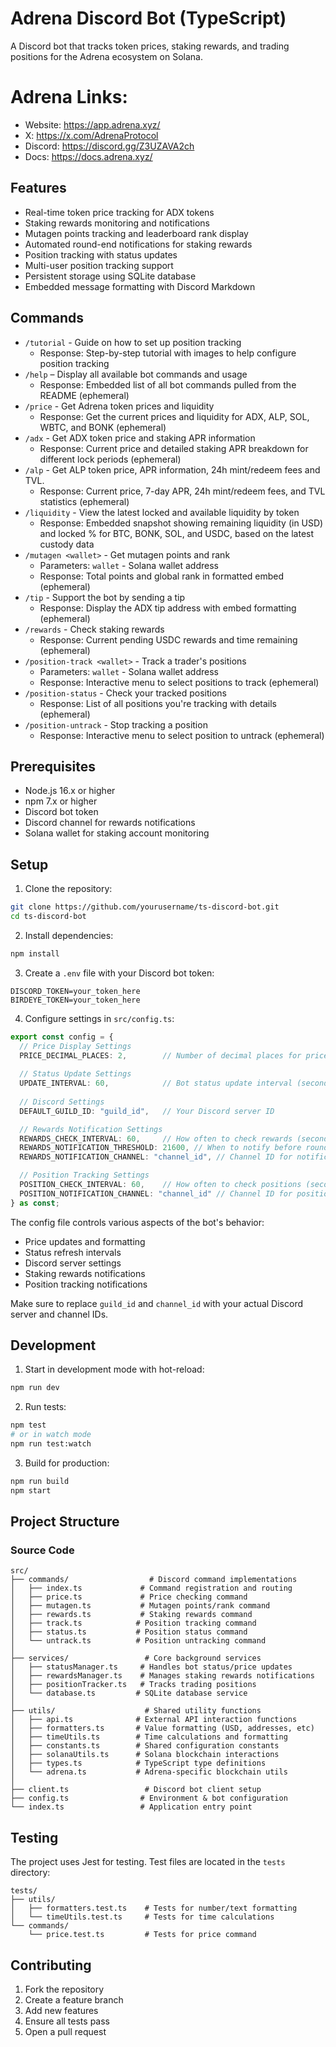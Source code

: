 # Adrena Discord Bot (TypeScript)

A Discord bot that tracks token prices, staking rewards, and trading positions for the Adrena ecosystem on Solana.

# Adrena Links:

- Website: https://app.adrena.xyz/
- X: https://x.com/AdrenaProtocol
- Discord: https://discord.gg/Z3UZAVA2ch
- Docs: https://docs.adrena.xyz/

## Features

- Real-time token price tracking for ADX tokens
- Staking rewards monitoring and notifications
- Mutagen points tracking and leaderboard rank display
- Automated round-end notifications for staking rewards
- Position tracking with status updates
- Multi-user position tracking support
- Persistent storage using SQLite database
- Embedded message formatting with Discord Markdown

## Commands
- `/tutorial` - Guide on how to set up position tracking
  - Response: Step-by-step tutorial with images to help configure position tracking
- `/help` – Display all available bot commands and usage
  - Response: Embedded list of all bot commands pulled from the README (ephemeral)
- `/price` - Get Adrena token prices and liquidity
  - Response: Get the current prices and liquidity for ADX, ALP, SOL, WBTC, and BONK (ephemeral)
- `/adx` - Get ADX token price and staking APR information
  - Response: Current price and detailed staking APR breakdown for different lock periods (ephemeral)
- `/alp` - Get ALP token price, APR information, 24h mint/redeem fees and TVL. 
  - Response: Current price, 7-day APR, 24h mint/redeem fees, and TVL statistics (ephemeral)
- `/liquidity` - View the latest locked and available liquidity by token
  - Response: Embedded snapshot showing remaining liquidity (in USD) and locked % for BTC, BONK, SOL, and USDC, based on the latest custody data
- `/mutagen <wallet>` - Get mutagen points and rank
  - Parameters: `wallet` - Solana wallet address
  - Response: Total points and global rank in formatted embed (ephemeral)
- `/tip` - Support the bot by sending a tip
  - Response: Display the ADX tip address with embed formatting (ephemeral)
- `/rewards` - Check staking rewards
  - Response: Current pending USDC rewards and time remaining (ephemeral)
- `/position-track <wallet>` - Track a trader's positions
  - Parameters: `wallet` - Solana wallet address
  - Response: Interactive menu to select positions to track (ephemeral)
- `/position-status` - Check your tracked positions
  - Response: List of all positions you're tracking with details (ephemeral)
- `/position-untrack` - Stop tracking a position
  - Response: Interactive menu to select position to untrack (ephemeral)

## Prerequisites

- Node.js 16.x or higher
- npm 7.x or higher
- Discord bot token
- Discord channel for rewards notifications
- Solana wallet for staking account monitoring

## Setup

1. Clone the repository:
```bash
git clone https://github.com/yourusername/ts-discord-bot.git
cd ts-discord-bot
```

2. Install dependencies:
```bash
npm install
```

3. Create a `.env` file with your Discord bot token:
```env
DISCORD_TOKEN=your_token_here
BIRDEYE_TOKEN=your_token_here
```

4. Configure settings in `src/config.ts`:
```typescript
export const config = {
  // Price Display Settings
  PRICE_DECIMAL_PLACES: 2,        // Number of decimal places for price display
  
  // Status Update Settings
  UPDATE_INTERVAL: 60,            // Bot status update interval (seconds)
  
  // Discord Settings
  DEFAULT_GUILD_ID: "guild_id",   // Your Discord server ID

  // Rewards Notification Settings
  REWARDS_CHECK_INTERVAL: 60,     // How often to check rewards (seconds)
  REWARDS_NOTIFICATION_THRESHOLD: 21600, // When to notify before round end (6 hours in seconds)
  REWARDS_NOTIFICATION_CHANNEL: "channel_id", // Channel ID for notifications

  // Position Tracking Settings
  POSITION_CHECK_INTERVAL: 60,    // How often to check positions (seconds)
  POSITION_NOTIFICATION_CHANNEL: "channel_id" // Channel ID for position updates
} as const;
```

The config file controls various aspects of the bot's behavior:
- Price updates and formatting
- Status refresh intervals
- Discord server settings
- Staking rewards notifications
- Position tracking notifications

Make sure to replace `guild_id` and `channel_id` with your actual Discord server and channel IDs.

## Development

1. Start in development mode with hot-reload:
```bash
npm run dev
```

2. Run tests:
```bash
npm test
# or in watch mode
npm run test:watch
```

3. Build for production:
```bash
npm run build
npm start
```

## Project Structure

### Source Code
```
src/
├── commands/                  # Discord command implementations
│   ├── index.ts             # Command registration and routing
│   ├── price.ts             # Price checking command
│   ├── mutagen.ts           # Mutagen points/rank command
│   ├── rewards.ts           # Staking rewards command
│   ├── track.ts            # Position tracking command
│   ├── status.ts           # Position status command
│   └── untrack.ts          # Position untracking command
│
├── services/                 # Core background services
│   ├── statusManager.ts     # Handles bot status/price updates
│   ├── rewardsManager.ts    # Manages staking rewards notifications
│   ├── positionTracker.ts   # Tracks trading positions
│   └── database.ts         # SQLite database service
│
├── utils/                    # Shared utility functions
│   ├── api.ts              # External API interaction functions
│   ├── formatters.ts       # Value formatting (USD, addresses, etc)
│   ├── timeUtils.ts        # Time calculations and formatting
│   ├── constants.ts        # Shared configuration constants
│   ├── solanaUtils.ts      # Solana blockchain interactions
│   ├── types.ts            # TypeScript type definitions
│   └── adrena.ts           # Adrena-specific blockchain utils
│
├── client.ts                 # Discord bot client setup
├── config.ts                # Environment & bot configuration
└── index.ts                 # Application entry point
```

## Testing

The project uses Jest for testing. Test files are located in the `tests` directory:

```
tests/
├── utils/
│   ├── formatters.test.ts    # Tests for number/text formatting
│   └── timeUtils.test.ts     # Tests for time calculations
└── commands/
    └── price.test.ts         # Tests for price command
```

## Contributing

1. Fork the repository
2. Create a feature branch
3. Add new features
4. Ensure all tests pass
5. Open a pull request